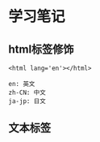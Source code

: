 <h1>学习笔记</h1>

## html标签修饰

```
<html lang='en'></html>

en: 英文
zh-CN: 中文
ja-jp: 日文
```

## 文本标签

```

```